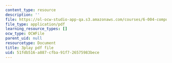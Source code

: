 ```yaml
---
content_type: resource
description: ''
file: https://ol-ocw-studio-app-qa.s3.amazonaws.com/courses/6-004-computation-structures-spring-2017/51fdb516a887cfba91f726575983bece_iQR_6f5Jdns.pdf
file_type: application/pdf
learning_resource_types: []
ocw_type: OCWFile
parent_uid: null
resourcetype: Document
title: 3play pdf file
uid: 51fdb516-a887-cfba-91f7-26575983bece
---
```

